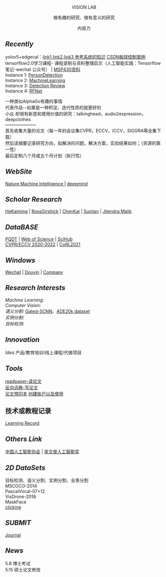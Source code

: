 <p align="center">
VISION LAB  
</p>
<p align="center">
做有趣的研究、做有意义的研究  
</p>
<p align="center">
内驱力  
</p>

## *Recently*  
yolov5+edgecal：[link1](https://www.bilibili.com/video/BV1tv411N7F4/?spm_id_from=trigger_reload),[link2](https://github.com/Sharpiless/Yolov5-Flask-VUE),[link3](https://blog.csdn.net/weixin_44936889/article/details/110661862),[参考系统的知识](https://www.bilibili.com/video/BV1AT4y1X7b5?from=search&seid=13335361818699862591&spm_id_from=333.337.0.0)  [CSDN板球控制案例](https://blog.csdn.net/qq_37668803/article/details/77184498)  
tensorflow2.0学习课程- 课程录制与资料整理启示（人工智能实践：Tensorflow笔记-wechat 公众号）  |  [MSP430资料](https://download.csdn.net/download/qq_35558042/10940469?spm=1001.2014.3001.5503)   
Instance 1:
[PersonDetection](https://github.com/huitang96/VisionLab/tree/master/facedetection)  
Instance 2:
[MachineLearning](https://github.com/huitang96/VisionLab/tree/master/MachineLearning)  
Instance 3:
[Detection Review](https://github.com/huitang96/VisionLab/tree/master/DetectionReview)  
Instance 4:
[RFNet](https://github.com/huitang96/VisionLab/tree/master/RFNet)  

一种类似AlphaGo有趣的事情  
代表作品--如果是一种积淀、迭代性质的就更好的  
小众 却很有新意和使用价值的研究：talkinghead，audio2expression，deepclothes   
———————  
首先收集大量的论文（每一年的会议集CVPR，ECCV，ICCV，SIGGRA等全集下载）  
然后读摘要记录研究方向，拟解决的问题，解决方案，实验结果如何；（资源的第一性）  
最后定制八个月或五个月计划（执行性）  
## *WebSite*
[Nature Machine Intelligence ](https://www.nature.com/natmachintell/)    |    [deepmind](https://www.deepmind.com/)  
## *Scholar Research*
[HeKaiming](https://scholar.google.com/citations?hl=zh-CN&user=DhtAFkwAAAAJ&view_op=list_works&sortby=pubdate)    |    [RossGirshick](https://scholar.google.com/citations?hl=zh-CN&user=W8VIEZgAAAAJ&view_op=list_works&sortby=pubdate)    |    [ChenKai](https://scholar.google.com/citations?hl=zh-CN&user=eGD0b7IAAAAJ&view_op=list_works&sortby=pubdate)    |    [Sunjian](https://scholar.google.com/citations?hl=zh-CN&user=ALVSZAYAAAAJ&view_op=list_works&sortby=pubdate)    |    [Jitendra Malik](https://scholar.google.com/citations?hl=zh-CN&user=oY9R5YQAAAAJ&view_op=list_works&sortby=pubdate)  
## *DataBASE*
[PQDT](http://www-pqdtcn-com-s.vpn.cdut.edu.cn:8118/)    |    [Web of Science](http://www-webofscience-com-s.vpn.cdut.edu.cn:8118/wos/alldb/basic-search)    |    [SciHub](https://sci-hub.st/)  
[CVPR/ECCV 2020-2022](https://sci-hub.st/)    |    [CoRL2021](https://openreview.net/group?id=robot-learning.org/CoRL/2021/Conference)  
## *Windows*
[Wechat](https://mp.weixin.qq.com/cgi-bin/loginpage?url=%2Fcgi-bin%2Facctclose%3Faction%3Dpage%26token%3D59894322%26lang%3Dzh_CN)    |    [Douyin](https://ID:AILAB)    |    [Company](https://xxx)
## *Research Interests*  
*Machine Learning:*  
*Computer Vision:*  
*语义分割:*  [Gated-SCNN](https://arxiv.org/pdf/1907.05740.pdf)、[ADE20k dataset](https://bbs.huaweicloud.com/blogs/252062)  
*实例分割:*  
*目标检测:*  
## *Innovation*
*Idea*  产品/教育培训/线上课程/代做项目  

## *Tools*    
[readpaper-读论文](https://readpaper.com/)  
[反向词典-写论文](https://wantwords.net/)   
[论文预印本](https://arxiv.org/)   [创建账户以及使用](https://cloud.tencent.com/developer/article/1759542)  
## 技术或教程记录  
[Learning Record](https://github.com/huitang96/VisionLab/blob/master/Technical%20course)  

## *Others Link*  
[中国人工智能协会](https://www.caai.cn/index.php?s=/home/index/index.html)    |    [吴文俊人工智能奖](http://wwjkjj.caai.cn/index.aspx)  
## *2D DataSets*  
目标检测、语义分割、实例分割、全景分割  
MSCOCO-2014  
PascalVocal-07+12  
VisDrone-2018  
MaskFace  
[clickme](https://github.com/huitang96/VisionLab/tree/master/Dataset)  

## *SUBMIT*  
[Journal](https://github.com/huitang96/VisionLab/tree/master/Journal)  

## *News*
5.8 博士考试  
5.15 硕士论文修改  
